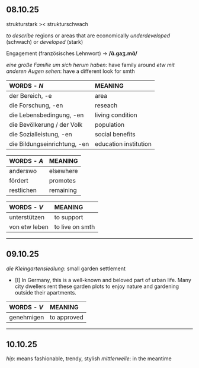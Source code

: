 
## 08.10.25

strukturstark >< strukturschwach

*to describe* regions or areas that are economically *underdeveloped* (schwach) or *developed* (stark)

Engagement (französisches Lehnwort) -> **/ɑ̃.ɡaʒ.mɑ̃/**


_eine große Familie um sich herum haben_: have family around
_etw mit anderen Augen sehen_: have a different look for smth


| **WORDS** - *N*              | **MEANING**           |
| :--------------------------- | :-------------------- |
| der Bereich, -e              | area                  |
| die Forschung, -en           | reseach               |
| die Lebensbedingung, -en     | living condition      |
| die Bevölkerung / der Volk   | population            |
| die Sozialleistung, -en      | social benefits       |
| die Bildungseinrichtung, -en | education institution |

| **WORDS** - *A* | **MEANING** |
| :-------------- | ----------- |
| anderswo        | elsewhere   |
| fördert         | promotes    |
| restlichen      | remaining   |

| **WORDS** - *V* | **MEANING**     |
|:--------------- |:--------------- |
| unterstützen    | to support      |
| von etw leben   | to live on smth |


---
## 09.10.25

*die Kleingartensiedlung*: small garden settlement

- [I] In Germany, this is a well-known and beloved part of urban life. Many city dwellers rent these garden plots to enjoy nature and gardening outside their apartments.


| **WORDS** - *V* | **MEANING** |
|:--------------- |:----------- |
| genehmigen      | to approved |


---
## 10.10.25

_hip_: means fashionable, trendy, stylish
_mittlerweile_: in the meantime


